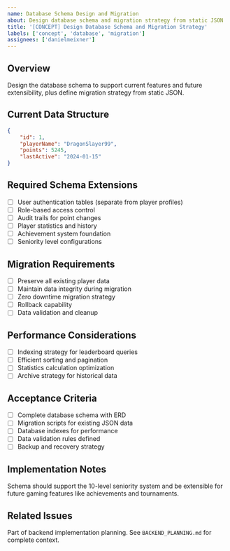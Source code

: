 ```yaml
---
name: Database Schema Design and Migration
about: Design database schema and migration strategy from static JSON
title: '[CONCEPT] Design Database Schema and Migration Strategy'
labels: ['concept', 'database', 'migration']
assignees: ['danielmeixner']
---
```


## Overview
Design the database schema to support current features and future extensibility, plus define migration strategy from static JSON.

## Current Data Structure
```json
{
    "id": 1,
    "playerName": "DragonSlayer99",
    "points": 5245,
    "lastActive": "2024-01-15"
}
```

## Required Schema Extensions
- [ ] User authentication tables (separate from player profiles)
- [ ] Role-based access control
- [ ] Audit trails for point changes
- [ ] Player statistics and history
- [ ] Achievement system foundation
- [ ] Seniority level configurations

## Migration Requirements
- [ ] Preserve all existing player data
- [ ] Maintain data integrity during migration
- [ ] Zero downtime migration strategy
- [ ] Rollback capability
- [ ] Data validation and cleanup

## Performance Considerations
- [ ] Indexing strategy for leaderboard queries
- [ ] Efficient sorting and pagination
- [ ] Statistics calculation optimization
- [ ] Archive strategy for historical data

## Acceptance Criteria
- [ ] Complete database schema with ERD
- [ ] Migration scripts for existing JSON data
- [ ] Database indexes for performance
- [ ] Data validation rules defined
- [ ] Backup and recovery strategy

## Implementation Notes
Schema should support the 10-level seniority system and be extensible for future gaming features like achievements and tournaments.

## Related Issues
Part of backend implementation planning. See `BACKEND_PLANNING.md` for complete context.